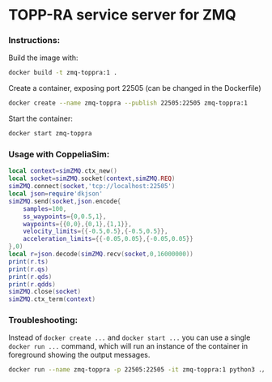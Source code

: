 # TOPP-RA service server for ZMQ

### Instructions:

Build the image with:

```bash
docker build -t zmq-toppra:1 .
```

Create a container, exposing port 22505 (can be changed in the Dockerfile)

```bash
docker create --name zmq-toppra --publish 22505:22505 zmq-toppra:1
```

Start the container:

```bash
docker start zmq-toppra
```

### Usage with CoppeliaSim:

```lua
local context=simZMQ.ctx_new()
local socket=simZMQ.socket(context,simZMQ.REQ)
simZMQ.connect(socket,'tcp://localhost:22505')
local json=require'dkjson'
simZMQ.send(socket,json.encode{
    samples=100,
    ss_waypoints={0,0.5,1},
    waypoints={{0,0},{0,1},{1,1}},
    velocity_limits={{-0.5,0.5},{-0.5,0.5}},
    acceleration_limits={{-0.05,0.05},{-0.05,0.05}}
},0)
local r=json.decode(simZMQ.recv(socket,0,16000000))
print(r.ts)
print(r.qs)
print(r.qds)
print(r.qdds)
simZMQ.close(socket)
simZMQ.ctx_term(context)
```

### Troubleshooting:

Instead of `docker create ...` and `docker start ...` you can use a single `docker run ...` command, which will run an instance of the container in foreground showing the output messages.

```bash
docker run --name zmq-toppra -p 22505:22505 -it zmq-toppra:1 python3 ./toppra_server.py
```
